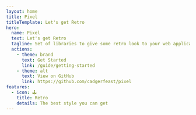 ```yaml
---
layout: home
title: Pixel
titleTemplate: Let's get Retro
hero:
  name: Pixel
  text: Let's get Retro
  tagline: Set of libraries to give some retro look to your web applications
  actions:
    - theme: brand
      text: Get Started
      link: /guide/getting-started
    - theme: alt
      text: View on GitHub
      link: https://github.com/cadgerfeast/pixel
features:
  - icon: 🕹️
    title: Retro
    details: The best style you can get
---
```

